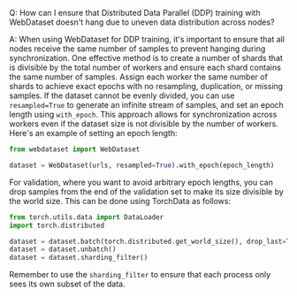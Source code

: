 Q: How can I ensure that Distributed Data Parallel (DDP) training with WebDataset doesn't hang due to uneven data distribution across nodes?

A: When using WebDataset for DDP training, it's important to ensure that all nodes receive the same number of samples to prevent hanging during synchronization. One effective method is to create a number of shards that is divisible by the total number of workers and ensure each shard contains the same number of samples. Assign each worker the same number of shards to achieve exact epochs with no resampling, duplication, or missing samples. If the dataset cannot be evenly divided, you can use `resampled=True` to generate an infinite stream of samples, and set an epoch length using `with_epoch`. This approach allows for synchronization across workers even if the dataset size is not divisible by the number of workers. Here's an example of setting an epoch length:

```python
from webdataset import WebDataset

dataset = WebDataset(urls, resampled=True).with_epoch(epoch_length)
```

For validation, where you want to avoid arbitrary epoch lengths, you can drop samples from the end of the validation set to make its size divisible by the world size. This can be done using TorchData as follows:

```python
from torch.utils.data import DataLoader
import torch.distributed

dataset = dataset.batch(torch.distributed.get_world_size(), drop_last=True)
dataset = dataset.unbatch()
dataset = dataset.sharding_filter()
```

Remember to use the `sharding_filter` to ensure that each process only sees its own subset of the data.
